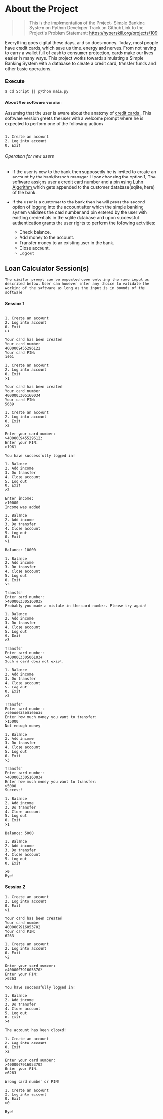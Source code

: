 # About the Project
> > This is the implementation of the Project- Simple Banking System on Python Developer Track on Github
    Link to the Project's Problem Statement: https://hyperskill.org/projects/109

Everything goes digital these days, and so does money. Today, most people have credit cards, which save us time, energy and nerves. From not having to carry a wallet full of cash to consumer protection, cards make our lives easier in many ways.
This project works towards simulating a Simple Banking System with a database to create a credit card, transfer funds and other basic operations.

### Execute
```$ cd Script || python main.py ```

#### About the software version
Assuming that the user is aware about the anatomy of <a href="https://www.creditcardinsider.com/learn/anatomy-of-a-credit-card/#:~:text=Visa%20cards%20%E2%80%93%20Begin%20with%20a,6%20and%20have%2016%20digits"> credit cards </a>.
This software version greets the user with a welcome prompt where he is expected to perform one of the following actions
<pre><code class="language-no-highlight">
1. Create an account
2. Log into account
0. Exit
</code></pre>

###### Operation for new users
* If the user is new to the bank then supposedly he is invited to create an account by the bank/branch manager. Upon choosing the option 1, The software assigns user a credit card number and a pin using <a href="https://en.wikipedia.org/wiki/Luhn_algorithm "> Luhn Algorithm </a> which gets appended to the customer database(sqlite, here) of the bank.


* If the user is a customer to the bank then he will press the second option of logging into the account after which the simple banking system validates the card number and pin entered by the user with existing credentials in the sqlite database and upon successful authentication grants the user rights to perform the following activities:
    * Check balance.
    * Add money to the account.
    * Transfer money to an existing user in the bank.
    * Close account.
    * Logout

## Loan Calculator Session(s)
```The similar prompt can be expected upon entering the same input as described below. User can however enter any choice to validate the working of the software as long as the input is in bounds of the software```

#### Session 1

<pre><code class="language-no-highlight">
1. Create an account
2. Log into account
0. Exit
>1

Your card has been created
Your card number:
4000009455296122
Your card PIN:
1961

1. Create an account
2. Log into account
0. Exit
>1

Your card has been created
Your card number:
4000003305160034
Your card PIN:
5639

1. Create an account
2. Log into account
0. Exit
>2

Enter your card number:
>4000009455296122
Enter your PIN:
>1961

You have successfully logged in!

1. Balance
2. Add income
3. Do transfer
4. Close account
5. Log out
0. Exit
>2

Enter income:
>10000
Income was added!

1. Balance
2. Add income
3. Do transfer
4. Close account
5. Log out
0. Exit
>1

Balance: 10000

1. Balance
2. Add income
3. Do transfer
4. Close account
5. Log out
0. Exit
>3

Transfer
Enter card number:
>4000003305160035
Probably you made a mistake in the card number. Please try again!

1. Balance
2. Add income
3. Do transfer
4. Close account
5. Log out
0. Exit
>3

Transfer
Enter card number:
>4000003305061034
Such a card does not exist.

1. Balance
2. Add income
3. Do transfer
4. Close account
5. Log out
0. Exit
>3

Transfer
Enter card number:
>4000003305160034
Enter how much money you want to transfer:
>15000
Not enough money!

1. Balance
2. Add income
3. Do transfer
4. Close account
5. Log out
0. Exit
>3

Transfer
Enter card number:
>4000003305160034
Enter how much money you want to transfer:
>5000
Success!

1. Balance
2. Add income
3. Do transfer
4. Close account
5. Log out
0. Exit
>1

Balance: 5000

1. Balance
2. Add income
3. Do transfer
4. Close account
5. Log out
0. Exit

>0
Bye!
</code></pre>

#### Session 2

<pre><code class="language-no-highlight">1. Create an account
2. Log into account
0. Exit
>1

Your card has been created
Your card number:
4000007916053702
Your card PIN:
6263

1. Create an account
2. Log into account
0. Exit
>2

Enter your card number:
>4000007916053702
Enter your PIN:
>6263

You have successfully logged in!

1. Balance
2. Add income
3. Do transfer
4. Close account
5. Log out
0. Exit
>4

The account has been closed!

1. Create an account
2. Log into account
0. Exit
>2

Enter your card number:
>4000007916053702
Enter your PIN:
>6263

Wrong card number or PIN!

1. Create an account
2. Log into account
0. Exit
>0

Bye!
</code></pre>


